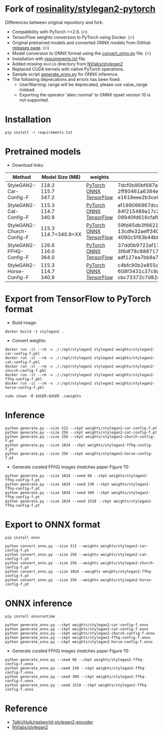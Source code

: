 # Fork of [rosinality/stylegan2-pytorch](https://github.com/rosinality/stylegan2-pytorch)

Differences between original repository and fork:

* Compatibility with PyTorch >=2.6. (🔥)
* TensorFlow weights conversion to PyTorch using Docker. (🔥)
* Original pretrained models and converted ONNX models from GitHub [releases page](https://github.com/clibdev/stylegan2-pytorch/releases). (🔥)
* Model conversion to ONNX format using the [convert_onnx.py](convert_onnx.py) file. (🔥)
* Installation with [requirements.txt](requirements.txt) file.
* Added missing `dnnlib` directory from [NVlabs/stylegan2](https://github.com/NVlabs/stylegan2)
* Replaced CUDA kernels with native PyTorch operations.
* Sample script [generate_onnx.py](generate_onnx.py) for ONNX inference.
* The following deprecations and errors has been fixed:
  * UserWarning: range will be deprecated, please use value_range instead.
  * Exporting the operator 'aten::normal' to ONNX opset version 10 is not supported.

# Installation

```shell
pip install -r requirements.txt
```

# Pretrained models

* Download links:

| Method                    | Model Size (MB)         | weights                                                                                                                                                                                                                                                                                                                                            | SHA-256                                                                                                                                                                                                  |
|---------------------------|-------------------------|----------------------------------------------------------------------------------------------------------------------------------------------------------------------------------------------------------------------------------------------------------------------------------------------------------------------------------------------------|----------------------------------------------------------------------------------------------------------------------------------------------------------------------------------------------------------|
| StyleGAN2-Car-Config-F    | 118.2<br>115.7<br>347.2 | [PyTorch](https://github.com/clibdev/stylegan2-pytorch/releases/latest/download/stylegan2-car-config-f.pt)<br>[ONNX](https://github.com/clibdev/stylegan2-pytorch/releases/latest/download/stylegan2-car-config-f.onnx)<br>[TensorFlow](https://github.com/clibdev/stylegan2-pytorch/releases/latest/download/stylegan2-car-config-f.pkl)          | 7dcf0b90bf687a75293ba8df8d923be34ee134b183029d9f426634b079f85c9d<br>2ff80461a6384eddcb318193a4d6d3a215fff446ae8144410b06f39315ed0db9<br>e1618eee2b3ce87c4a3849442f7850ef12a478556bff035c8e09ee7e23b3794c |
| StyleGAN2-Cat-Config-F    | 115.3<br>114.7<br>340.9 | [PyTorch](https://github.com/clibdev/stylegan2-pytorch/releases/latest/download/stylegan2-cat-config-f.pt)<br>[ONNX](https://github.com/clibdev/stylegan2-pytorch/releases/latest/download/stylegan2-cat-config-f.onnx)<br>[TensorFlow](https://github.com/clibdev/stylegan2-pytorch/releases/latest/download/stylegan2-cat-config-f.pkl)          | af199066967dcaa3bdf51e396084970c447799f593fcfb93d9c2c655475e39bb<br>84f215489a17c2eefa4986e7c4cf817db401aa546784515a36d716cd132a6dc1<br>08940fd616cfaf6bc7b0286b5d1a0b3f70febb26e136d64716c8d3f5e9bd3883 |
| StyleGAN2-Church-Config-F | 115.3<br>114.7<340.9>XX | [PyTorch](https://github.com/clibdev/stylegan2-pytorch/releases/latest/download/stylegan2-church-config-f.pt)<br>[ONNX](https://github.com/clibdev/stylegan2-pytorch/releases/latest/download/stylegan2-church-config-f.onnx)<br>[TensorFlow](https://github.com/clibdev/stylegan2-pytorch/releases/latest/download/stylegan2-church-config-f.pkl) | 59fd45db3f66219f947aa5273ea981fd543e899d00e6b8690b1be9c66d4a1a36<br>13cdfe32aeff340cf9afc1a6b8e1a3371d36f8e3708ff48c4b0b8dca2e87caf9<br>4090c5f83b44b83475c84864188aa39a0fb72694492302b7e6af36aad0d18104 |
| StyleGAN2-FFHQ-Config-F   | 126.6<br>116.0<br>364.0 | [PyTorch](https://github.com/clibdev/stylegan2-pytorch/releases/latest/download/stylegan2-ffhq-config-f.pt)<br>[ONNX](https://github.com/clibdev/stylegan2-pytorch/releases/latest/download/stylegan2-ffhq-config-f.onnx)<br>[TensorFlow](https://github.com/clibdev/stylegan2-pytorch/releases/latest/download/stylegan2-ffhq-config-f.pkl)       | 37dd0b9722af1788f016f1472416cfdbf6628777ddd8345d57cca15efdac4e89<br>3f6df78c88871723f0608996bd1621602c3a97145874479c533ac2cdbb059573<br>adf127ea7bb8a7788c8bdeda3c9937f7310b669b09ecf799ca53a631ff46948d |
| StyleGAN2-Horse-Config-F  | 115.3<br>114.7<br>340.9 | [PyTorch](https://github.com/clibdev/stylegan2-pytorch/releases/latest/download/stylegan2-horse-config-f.pt)<br>[ONNX](https://github.com/clibdev/stylegan2-pytorch/releases/latest/download/stylegan2-horse-config-f.onnx)<br>[TensorFlow](https://github.com/clibdev/stylegan2-pytorch/releases/latest/download/stylegan2-horse-config-f.pkl)    | c4bfc90b2e855dad434dafc02e74a4906b2f07fecd7006159147d45dc7c42fd4<br>608f3431c37c9a55fe9d583807b9549399908807c0f20889e4993c2fb954cf52<br>cbc73372c7d82d095913ca8b4b9f170560777175bd7c3b8a75dd55d70807f32b |

# Export from TensorFlow to PyTorch format

* Build image:

```shell
docker build -t stylegan2 .
```

* Convert weights:

```shell
docker run -it --rm -v ./:/opt/stylegan2 stylegan2 weights/stylegan2-car-config-f.pkl
docker run -it --rm -v ./:/opt/stylegan2 stylegan2 weights/stylegan2-cat-config-f.pkl
docker run -it --rm -v ./:/opt/stylegan2 stylegan2 weights/stylegan2-church-config-f.pkl
docker run -it --rm -v ./:/opt/stylegan2 stylegan2 weights/stylegan2-ffhq-config-f.pkl
docker run -it --rm -v ./:/opt/stylegan2 stylegan2 weights/stylegan2-horse-config-f.pkl

sudo chown -R $USER:$USER ./weights
```

# Inference

```shell
python generate.py --size 512 --ckpt weights/stylegan2-car-config-f.pt
python generate.py --size 256 --ckpt weights/stylegan2-cat-config-f.pt
python generate.py --size 256 --ckpt weights/stylegan2-church-config-f.pt
python generate.py --size 1024 --ckpt weights/stylegan2-ffhq-config-f.pt
python generate.py --size 256 --ckpt weights/stylegan2-horse-config-f.pt
```

* Generate curated FFHQ images (matches paper Figure 11):

```shell
python generate.py --size 1024 --seed 66 --ckpt weights/stylegan2-ffhq-config-f.pt
python generate.py --size 1024 --seed 230 --ckpt weights/stylegan2-ffhq-config-f.pt
python generate.py --size 1024 --seed 389 --ckpt weights/stylegan2-ffhq-config-f.pt
python generate.py --size 1024 --seed 1518 --ckpt weights/stylegan2-ffhq-config-f.pt
```

# Export to ONNX format

```shell
pip install onnx
```

```shell
python convert_onnx.py --size 512 --weights weights/stylegan2-car-config-f.pt
python convert_onnx.py --size 256 --weights weights/stylegan2-cat-config-f.pt
python convert_onnx.py --size 256 --weights weights/stylegan2-church-config-f.pt
python convert_onnx.py --size 1024 --weights weights/stylegan2-ffhq-config-f.pt
python convert_onnx.py --size 256 --weights weights/stylegan2-horse-config-f.pt
```

# ONNX inference

```shell
pip install onnxruntime
```

```shell
python generate_onnx.py --ckpt weights/stylegan2-car-config-f.onnx
python generate_onnx.py --ckpt weights/stylegan2-cat-config-f.onnx
python generate_onnx.py --ckpt weights/stylegan2-church-config-f.onnx
python generate_onnx.py --ckpt weights/stylegan2-ffhq-config-f.onnx
python generate_onnx.py --ckpt weights/stylegan2-horse-config-f.onnx
```

* Generate curated FFHQ images (matches paper Figure 11):

```shell
python generate_onnx.py --seed 66 --ckpt weights/stylegan2-ffhq-config-f.onnx
python generate_onnx.py --seed 230 --ckpt weights/stylegan2-ffhq-config-f.onnx
python generate_onnx.py --seed 389 --ckpt weights/stylegan2-ffhq-config-f.onnx
python generate_onnx.py --seed 1518 --ckpt weights/stylegan2-ffhq-config-f.onnx
```

# Reference

* [TalkUHulk/realworld-stylegan2-encoder](https://github.com/TalkUHulk/realworld-stylegan2-encoder)
* [NVlabs/stylegan2](https://github.com/NVlabs/stylegan2)
